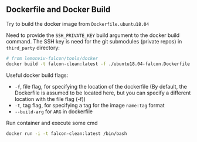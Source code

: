 ## Dockerfile and Docker Build

Try to build the docker image from `Dockerfile.ubuntu18.04`

Need to provide the `SSH_PRIVATE_KEY` build argument to the docker build command. The SSH key is need for the git submodules (private repos) in `third_party` directory:

```bash
# from lemonviv-falcon/tools/docker
docker build -t falcon-clean:latest -f ./ubuntu18.04-falcon.Dockerfile . --build-arg SSH_PRIVATE_KEY="$(cat ~/.ssh/id_rsa)"
```

Useful docker build flags:
- `-f`, file flag, for specifying the location of the dockerfile (By default, the Dockerfile is assumed to be located here, but you can specify a different location with the file flag (-f))
- `-t`, tag flag, for specifying a tag for the image `name:tag` format
- `--build-arg` for `ARG` in dockerfile

Run container and execute some cmd
```bash
docker run -i -t falcon-clean:latest /bin/bash
```
